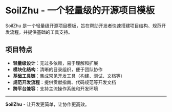 # SoilZhu - 一个轻量级的开源项目模板

SoilZhu 是一个轻量级开源项目模板，旨在帮助开发者快速搭建项目结构、规范开发流程，并提供基础的工具支持。

## 项目特点

- **轻量级设计**：无过多依赖，易于理解和扩展
- **模块化结构**：清晰的目录组织，便于团队协作
- **基础工具链**：集成常见开发工具（构建、测试、文档等）
- **规范开发流程**：提供贡献指南、代码规范等开发文档
- **跨平台兼容**：支持主流操作系统和开发环境

---

**SoilZhu** - 让开发更简单，让协作更高效。
